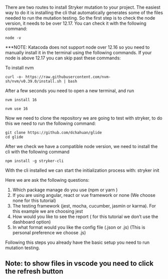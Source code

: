 There are two routes to install Stryker mutation to your project. The easiest way to do it is installing the cli that automatically generates some of the files needed to run the mutation testing. So the first step is to check the node version, it needs to be over 12.17. You can check it with the following command:

    node -v

***NOTE: Katacoda does not support node over 12.16 so you need to manually install it in the terminal using the following commands. If your node is above 12.17 you can skip past these commands:

To install nvm

	curl -o- https://raw.githubusercontent.com/nvm-sh/nvm/v0.39.0/install.sh | bash
After a few seconds you need to open a new terminal, and run

	nvm install 16

    nvm use 16 

Now we need to clone the repository we are going to test with stryker, to do this we need to run the following command:

    git clone https://github.com/dchahuan/glide
    cd glide




After we check we have a compatible node version, we need to install the cli with the following command

    npm install -g stryker-cli

With the cli installed we can start the initialization process with:
    stryker init

Here we are ask the following questions:

<ol>
  <li>
    Which package manage do you use (npm or yarn )
  </li>
  <li>
    If you are using angular, react or vue framework or none (We choose none for this tutorial)
  </li>
  <li>
    The testing framework (jest, mocha, cucumber, jasmin or karma). For this example we are choosing jest
  </li>
  <li>
    How would you like to see the report ( for this tutorial we don’t use the dashboard option)
  </li>

  <li>
   In what format would you like the config file (.json or .js) (This is personal preference we choose .js)
  </li>

</ol>  

Following this steps you already have the basic setup you need to run mutation testing.

## Note: to show files in vscode you need to click the refresh button